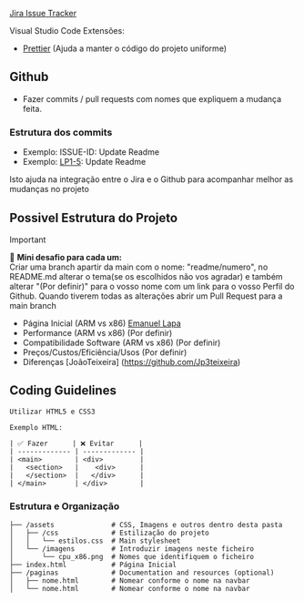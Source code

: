 [Jira Issue Tracker](https://cpmtr1.atlassian.net/jira/software/projects/LP1/boards/1?atlOrigin=eyJpIjoiYmI4NjIxMzM5ZTQ1NDUwYjk3ZTQyMTA3Zjc2MGNjOGYiLCJwIjoiaiJ9)

Visual Studio Code Extensões: 
- [Prettier](https://marketplace.visualstudio.com/items?itemName=esbenp.prettier-vscode) (Ajuda a manter o código do projeto uniforme)

## Github
- Fazer commits / pull requests com nomes que expliquem a mudança feita.


### Estrutura dos commits
  - Exemplo: ISSUE-ID: Update Readme
  - Exemplo: [LP1-5](https://cpmtr1.atlassian.net/browse/LP1-5): Update Readme

Isto ajuda na integração entre o Jira e o Github para acompanhar melhor as mudanças no projeto



## Possivel Estrutura do Projeto

> [!IMPORTANT]  
>  👀 <strong>Mini desafio para cada um: <br/></strong>
> Criar uma branch apartir da main com o nome: "readme/numero", no README.md alterar o tema(se os escolhidos não vos agradar) e também alterar "(Por definir)" para o vosso nome com um link para o vosso Perfil do Github. Quando tiverem todas as alterações abrir um Pull Request para a main branch

- Página Inicial (ARM vs x86) [Emanuel Lapa](https://github.com/isepLapa)
- Performance (ARM vs x86) (Por definir)
- Compatibilidade Software (ARM vs x86) (Por definir)
- Preços/Custos/Eficiência/Usos (Por definir)
- Diferenças [JoãoTeixeira] (https://github.com/Jp3teixeira)


## Coding Guidelines

```
Utilizar HTML5 e CSS3

Exemplo HTML:

| ✅ Fazer      | ❌ Evitar      |
| ------------- | ------------- |
| <main>        | <div>         |
|   <section>   |    <div>      |
|   </section>  |   </div>      |
| </main>       | </div>        |

```

### Estrutura e Organização

```
├── /assets              # CSS, Imagens e outros dentro desta pasta
│   ├── /css             # Estilização do projeto
│   │   └── estilos.css  # Main stylesheet
│   └── /imagens         # Introduzir imagens neste ficheiro
│       └── cpu_x86.png  # Nomes que identifiquem o ficheiro
├── index.html           # Página Inicial
├── /paginas             # Documentation and resources (optional)
│   ├── nome.html        # Nomear conforme o nome na navbar
│   └── nome.html        # Nomear conforme o nome na navbar

```
